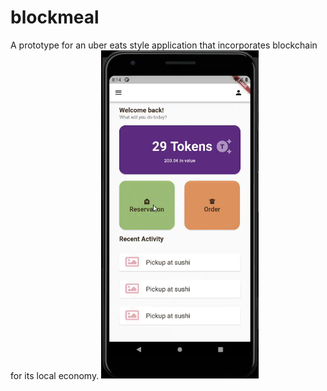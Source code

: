 # blockmeal

A prototype for an uber eats style application that incorporates blockchain for its local economy.
<img src="main.png" width=50% height=50%>
